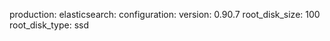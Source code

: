 <!-- post: building-a-manifest-file_elasticsearch -->


production:
    elasticsearch:
        configuration:
            version: 0.90.7
            root_disk_size: 100
            root_disk_type: ssd
